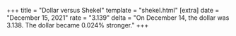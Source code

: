 +++
title = "Dollar versus Shekel"
template = "shekel.html"
[extra]
date = "December 15, 2021"
rate = "3.139"
delta = "On December 14, the dollar was 3.138. The dollar became 0.024% stronger."
+++
